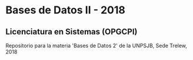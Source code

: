# Bases de Datos II - 2018

## Licenciatura en Sistemas (OPGCPI)

Repositorio para la materia 'Bases de Datos 2' de la UNPSJB, Sede Trelew, 2018
